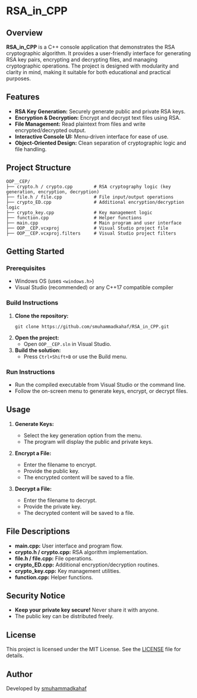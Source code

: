 # RSA_in_CPP

## Overview

**RSA_in_CPP** is a C++ console application that demonstrates the RSA cryptographic algorithm. It provides a user-friendly interface for generating RSA key pairs, encrypting and decrypting files, and managing cryptographic operations. The project is designed with modularity and clarity in mind, making it suitable for both educational and practical purposes.

## Features

- **RSA Key Generation:** Securely generate public and private RSA keys.
- **Encryption & Decryption:** Encrypt and decrypt text files using RSA.
- **File Management:** Read plaintext from files and write encrypted/decrypted output.
- **Interactive Console UI:** Menu-driven interface for ease of use.
- **Object-Oriented Design:** Clean separation of cryptographic logic and file handling.

## Project Structure

```
OOP__CEP/
├── crypto.h / crypto.cpp        # RSA cryptography logic (key generation, encryption, decryption)
├── file.h / file.cpp            # File input/output operations
├── crypto_ED.cpp                # Additional encryption/decryption logic
├── crypto_key.cpp               # Key management logic
├── function.cpp                 # Helper functions
├── main.cpp                     # Main program and user interface
├── OOP__CEP.vcxproj             # Visual Studio project file
├── OOP__CEP.vcxproj.filters     # Visual Studio project filters
```

## Getting Started

### Prerequisites
- Windows OS (uses `<windows.h>`)
- Visual Studio (recommended) or any C++17 compatible compiler

### Build Instructions
1. **Clone the repository:**
   ```
   git clone https://github.com/smuhammadkahaf/RSA_in_CPP.git
   ```
2. **Open the project:**
   - Open `OOP__CEP.sln` in Visual Studio.
3. **Build the solution:**
   - Press `Ctrl+Shift+B` or use the Build menu.

### Run Instructions
- Run the compiled executable from Visual Studio or the command line.
- Follow the on-screen menu to generate keys, encrypt, or decrypt files.

## Usage

1. **Generate Keys:**
   - Select the key generation option from the menu.
   - The program will display the public and private keys.

2. **Encrypt a File:**
   - Enter the filename to encrypt.
   - Provide the public key.
   - The encrypted content will be saved to a file.

3. **Decrypt a File:**
   - Enter the filename to decrypt.
   - Provide the private key.
   - The decrypted content will be saved to a file.

## File Descriptions

- **main.cpp:** User interface and program flow.
- **crypto.h / crypto.cpp:** RSA algorithm implementation.
- **file.h / file.cpp:** File operations. 
- **crypto_ED.cpp:** Additional encryption/decryption routines.
- **crypto_key.cpp:** Key management utilities.
- **function.cpp:** Helper functions.

## Security Notice

- **Keep your private key secure!** Never share it with anyone.
- The public key can be distributed freely.

## License

This project is licensed under the MIT License. See the [LICENSE](LICENSE) file for details.

## Author

Developed by [smuhammadkahaf](https://github.com/smuhammadkahaf)
